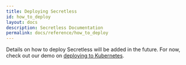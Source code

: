 ```yaml
---
title: Deploying Secretless
id: how_to_deploy
layout: docs
description: Secretless Documentation
permalink: docs/reference/how_to_deploy
---
```


Details on how to deploy Secretless will be added in the future. For now, check out
our demo on [deploying to Kubernetes](/docs/get_started/deploy_to_kubernetes.html).
